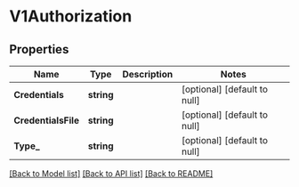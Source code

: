 # V1Authorization

## Properties
Name | Type | Description | Notes
------------ | ------------- | ------------- | -------------
**Credentials** | **string** |  | [optional] [default to null]
**CredentialsFile** | **string** |  | [optional] [default to null]
**Type_** | **string** |  | [optional] [default to null]

[[Back to Model list]](../README.md#documentation-for-models) [[Back to API list]](../README.md#documentation-for-api-endpoints) [[Back to README]](../README.md)

